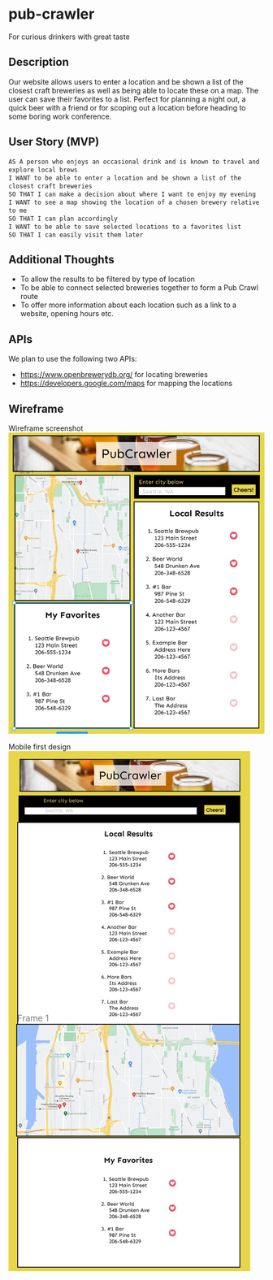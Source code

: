 # pub-crawler
For curious drinkers with great taste

## Description
Our website allows users to enter a location and be shown a list of the  closest craft breweries as well as being able to locate these on a map. The user can save their favorites to a list. Perfect for planning a night out, a quick beer with a friend or for scoping out a location before heading to some boring work conference.

## User Story (MVP)

```
AS A person who enjoys an occasional drink and is known to travel and explore local brews
I WANT to be able to enter a location and be shown a list of the closest craft breweries
SO THAT I can make a decision about where I want to enjoy my evening
I WANT to see a map showing the location of a chosen brewery relative to me
SO THAT I can plan accordingly
I WANT to be able to save selected locations to a favorites list
SO THAT I can easily visit them later
```

## Additional Thoughts
- To allow the results to be filtered by type of location
- To be able to connect selected breweries together to form a Pub Crawl route
- To offer more information about each location such as a link to a website, opening hours etc.

## APIs
We plan to use the following two APIs:
- https://www.openbrewerydb.org/ for locating breweries
- https://developers.google.com/maps for mapping the locations 

## Wireframe
Wireframe screenshot ![here](./assets/wireframe/desktop-layout.Jpg)  

Mobile first design ![here](./assets/wireframe/mobile-layout.Jpg)  
